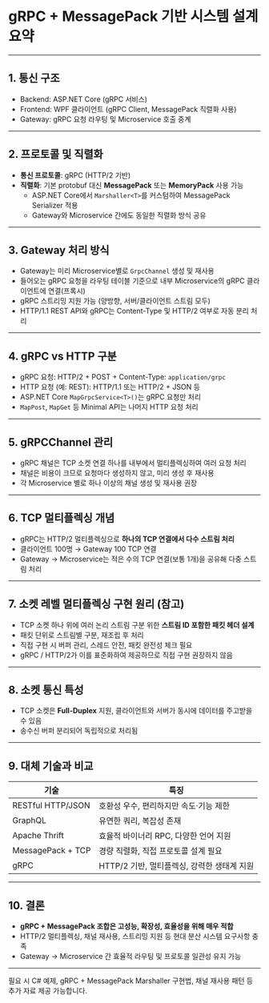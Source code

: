 # gRPC + MessagePack 기반 시스템 설계 요약

---

## 1. 통신 구조

- Backend: ASP.NET Core (gRPC 서비스)  
- Frontend: WPF 클라이언트 (gRPC Client, MessagePack 직렬화 사용)  
- Gateway: gRPC 요청 라우팅 및 Microservice 호출 중계  

---

## 2. 프로토콜 및 직렬화

- **통신 프로토콜**: gRPC (HTTP/2 기반)  
- **직렬화**: 기본 protobuf 대신 **MessagePack** 또는 **MemoryPack** 사용 가능  
  - ASP.NET Core에서 `Marshaller<T>`를 커스텀하여 MessagePack Serializer 적용  
  - Gateway와 Microservice 간에도 동일한 직렬화 방식 공유  

---

## 3. Gateway 처리 방식

- Gateway는 미리 Microservice별로 `GrpcChannel` 생성 및 재사용  
- 들어오는 gRPC 요청을 라우팅 테이블 기준으로 내부 Microservice의 gRPC 클라이언트에 연결(프록시)  
- gRPC 스트리밍 지원 가능 (양방향, 서버/클라이언트 스트림 모두)  
- HTTP/1.1 REST API와 gRPC는 Content-Type 및 HTTP/2 여부로 자동 분리 처리  

---

## 4. gRPC vs HTTP 구분

- gRPC 요청: HTTP/2 + POST + Content-Type: `application/grpc`  
- HTTP 요청 (예: REST): HTTP/1.1 또는 HTTP/2 + JSON 등  
- ASP.NET Core `MapGrpcService<T>()`는 gRPC 요청만 처리  
- `MapPost`, `MapGet` 등 Minimal API는 나머지 HTTP 요청 처리  

---

## 5. gRPCChannel 관리

- gRPC 채널은 TCP 소켓 연결 하나를 내부에서 멀티플렉싱하여 여러 요청 처리  
- 채널은 비용이 크므로 요청마다 생성하지 않고, 미리 생성 후 재사용  
- 각 Microservice 별로 하나 이상의 채널 생성 및 재사용 권장  

---

## 6. TCP 멀티플렉싱 개념

- gRPC는 HTTP/2 멀티플렉싱으로 **하나의 TCP 연결에서 다수 스트림 처리**  
- 클라이언트 100명 → Gateway 100 TCP 연결  
- Gateway → Microservice는 적은 수의 TCP 연결(보통 1개)을 공유해 다중 스트림 처리  

---

## 7. 소켓 레벨 멀티플렉싱 구현 원리 (참고)

- TCP 소켓 하나 위에 여러 논리 스트림 구분 위한 **스트림 ID 포함한 패킷 헤더 설계**  
- 패킷 단위로 스트림별 구분, 재조립 후 처리  
- 직접 구현 시 버퍼 관리, 스레드 안전, 패킷 완전성 체크 필요  
- gRPC / HTTP/2가 이를 표준화하여 제공하므로 직접 구현 권장하지 않음  

---

## 8. 소켓 통신 특성

- TCP 소켓은 **Full-Duplex** 지원, 클라이언트와 서버가 동시에 데이터를 주고받을 수 있음  
- 송수신 버퍼 분리되어 독립적으로 처리됨  

---

## 9. 대체 기술과 비교

| 기술                  | 특징                                     |
|-----------------------|------------------------------------------|
| RESTful HTTP/JSON     | 호환성 우수, 편리하지만 속도·기능 제한       |
| GraphQL               | 유연한 쿼리, 복잡성 존재                   |
| Apache Thrift         | 효율적 바이너리 RPC, 다양한 언어 지원        |
| MessagePack + TCP     | 경량 직렬화, 직접 프로토콜 설계 필요          |
| gRPC                  | HTTP/2 기반, 멀티플렉싱, 강력한 생태계 지원  |

---

## 10. 결론

- **gRPC + MessagePack 조합은 고성능, 확장성, 효율성을 위해 매우 적합**  
- HTTP/2 멀티플렉싱, 채널 재사용, 스트리밍 지원 등 현대 분산 시스템 요구사항 충족  
- Gateway → Microservice 간 효율적 라우팅 및 프로토콜 일관성 유지 가능  

---

필요 시 C# 예제, gRPC + MessagePack Marshaller 구현법, 채널 재사용 패턴 등 추가 자료 제공 가능합니다.
